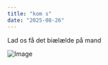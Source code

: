 ```yaml
---
title: "kom s"
date: "2025-08-26"
---
```


Lad os få det biælælde på mand

![Image](ProcesBlog/images/images/2025-08-26-WireLadetanderrene.png)
